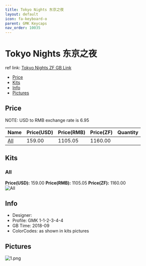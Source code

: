 ```yaml
---
title: Tokyo Nights 东京之夜
layout: default
icon: fa-keyboard-o
parent: GMK Keycaps
nav_order: 10035
---
```


# Tokyo Nights 东京之夜

ref link: [Tokyo Nights ZF GB Link](http://www.zfrontier.com/m/4753)

* [Price](#price)
* [Kits](#kits)
* [Info](#info)
* [Pictures](#pictures)


## Price  
NOTE: USD to RMB exchange rate is 6.95

| Name          | Price(USD)    |  Price(RMB) |  Price(ZF) | Quantity |
| ------------- | ------------- |  ---------- |  --------- | -------- |
|[All](#all)|159.00|1105.05|1160.00|


## Kits
### All
**Price(USD):** 159.00    **Price(RMB):** 1105.05    **Price(ZF):** 1160.00    
<img src="{{ 'assets/images/gmk-keycaps/tokyonights/kits_pics/all.png' | relative_url }}" alt="All" class="image featured">


## Info
* Designer: 
* Profile: GMK 1-1-2-3-4-4
* GB Time: 2018-09
* ColorCodes: as shown in kits pictures


## Pictures
<img src="{{ 'assets/images/gmk-keycaps/tokyonights/rendering_pics/1.png' | relative_url }}" alt="1.png" class="image featured">
